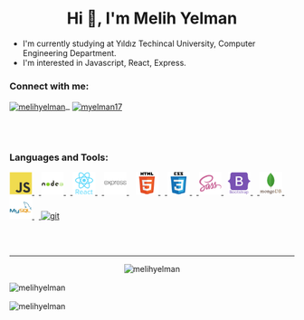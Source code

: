 <h1 align="center">Hi 👋, I'm Melih Yelman</h1>

<ul>
    <li>I'm currently studying at Yıldız Techincal University, Computer Engineering Department.</li>
    <li>I'm interested in Javascript, React, Express.</li>
</ul>


<h3 align="left">Connect with me:</h3>

<p align="left">
    <a href="https://linkedin.com/in/melihyelman" target="blank"><img align="center"
            src="https://raw.githubusercontent.com/rahuldkjain/github-profile-readme-generator/master/src/images/icons/Social/linked-in-alt.svg"
            alt="melihyelman" height="30" width="40" />&nbsp;&nbsp;</a>
    <a href="https://instagram.com/melihy17" target="blank"><img align="center"
            src="https://raw.githubusercontent.com/rahuldkjain/github-profile-readme-generator/master/src/images/icons/Social/instagram.svg"
            alt="myelman17" height="30" width="40" /></a>
</p>
<br />
<br />
<h3 align="left">Languages and Tools:</h3>
<p align="left"><a href="https://developer.mozilla.org/en-US/docs/Web/JavaScript" target="_blank"> <img
            src="https://raw.githubusercontent.com/devicons/devicon/master/icons/javascript/javascript-original.svg"
            alt="javascript" width="40" height="40" />
    </a>&nbsp;&nbsp;<a href="https://nodejs.org" target="_blank">
        <img src="https://raw.githubusercontent.com/devicons/devicon/master/icons/nodejs/nodejs-original-wordmark.svg"
            alt="nodejs" width="40" height="40" />
    </a>&nbsp;&nbsp;<a href="https://reactjs.org/" target="_blank"> <img
            src="https://raw.githubusercontent.com/devicons/devicon/master/icons/react/react-original-wordmark.svg"
            alt="react" width="40" height="40" />
    </a>&nbsp;&nbsp;<a href="https://expressjs.com" target="_blank"> <img
            src="https://raw.githubusercontent.com/devicons/devicon/master/icons/express/express-original-wordmark.svg"
            alt="express" width="40" height="40" />
    </a>&nbsp;&nbsp; <a href="https://www.w3.org/html/" target="_blank"> <img
            src="https://raw.githubusercontent.com/devicons/devicon/master/icons/html5/html5-original-wordmark.svg"
            alt="html5" width="40" height="40" />
    </a>&nbsp;&nbsp;<a href="https://www.w3schools.com/css/" target="_blank"> <img
            src="https://raw.githubusercontent.com/devicons/devicon/master/icons/css3/css3-original-wordmark.svg"
            alt="css3" width="40" height="40" />
    </a>&nbsp;&nbsp;<a href="https://sass-lang.com" target="_blank"> <img
            src="https://raw.githubusercontent.com/devicons/devicon/master/icons/sass/sass-original.svg" alt="sass"
            width="40" height="40" />
    </a>&nbsp;&nbsp;<a href="https://getbootstrap.com" target="_blank"><img
            src="https://raw.githubusercontent.com/devicons/devicon/master/icons/bootstrap/bootstrap-plain-wordmark.svg"
            alt="bootstrap" width="40" height="40" />
    </a>&nbsp;&nbsp;<a href="https://www.mongodb.com/" target="_blank"> <img
            src="https://raw.githubusercontent.com/devicons/devicon/master/icons/mongodb/mongodb-original-wordmark.svg"
            alt="mongodb" width="40" height="40" />
    </a>&nbsp;&nbsp;<a href="https://www.mysql.com/" target="_blank"> <img
            src="https://raw.githubusercontent.com/devicons/devicon/master/icons/mysql/mysql-original-wordmark.svg"
            alt="mysql" width="40" height="40" />
    </a>&nbsp;&nbsp;<a href="https://git-scm.com/" target="_blank"> <img
            src="https://www.vectorlogo.zone/logos/git-scm/git-scm-icon.svg" alt="git" width="40" height="40" />
    </a>
</p>
<br />
<br />
<hr /> 
<p align="center"> <img
        src="https://komarev.com/ghpvc/?username=melihyelman&label=Profile%20views&color=0e75b6&style=flat"
        alt="melihyelman" /> </p>
<p><img align="center"
        src="https://github-readme-stats.vercel.app/api?username=melihyelman&show_icons=true&count_private=true&theme=radical"
        alt="melihyelman" /></p>


<p><img align="center"
        src="https://github-readme-stats.vercel.app/api/top-langs/?username=melihyelman&layout=compact&theme=radical"
        alt="melihyelman" /></p>
